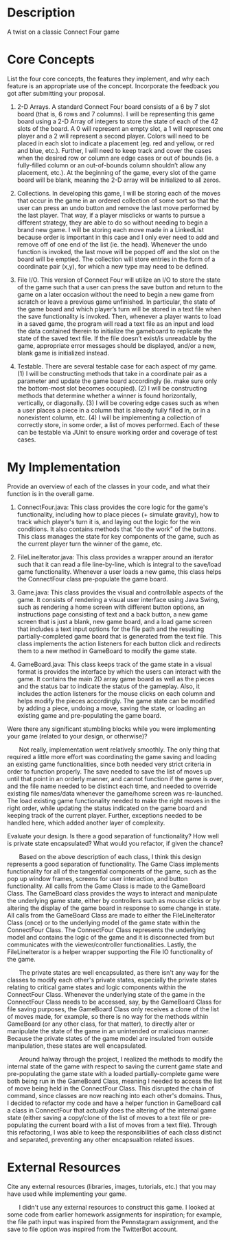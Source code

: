 # Description
A twist on a classic Connect Four game

# Core Concepts

List the four core concepts, the features they implement, and why each feature
is an appropriate use of the concept. Incorporate the feedback you got after
submitting your proposal.

  1. 2-D Arrays. A standard Connect Four board consists of a 6 by 7 slot board (that is, 6 rows and 
  7 columns). I will be representing this game board using a 2-D Array of integers to store the 
  state of each of the 42 slots of the board. A 0 will represent an empty slot, a 1 will represent 
  one player and a 2 will represent a second player. Colors will need to be placed in each slot to 
  indicate a placement (eg. red and yellow, or red and blue, etc.). Further, I will need to keep 
  track and cover the cases when the desired row or column are edge cases or out of bounds (ie. a 
  fully-filled column or an out-of-bounds column shouldn’t allow any placement, etc.). At the 
  beginning of the game, every slot of the game board will be blank, meaning the 2-D array will be 
  initialized to all zeros. 

  2. Collections. In developing this game, I will be storing each of the moves that occur in the 
  game in an ordered collection of some sort so that the user can press an undo button and remove 
  the last move performed by the last player. That way, if a player misclicks or wants to pursue a 
  different strategy, they are able to do so without needing to begin a brand new game. I will be 
  storing each move made in a LinkedList because order is important in this case and I only ever 
  need to add and remove off of one end of the list (ie. the head). Whenever the undo function is 
  invoked, the last move will be popped off and the slot on the board will be emptied. The 
  collection will store entries in the form of a coordinate pair (x,y), for which a new type may 
  need to be defined.

  3. File I/O. This version of Connect Four will utilize an I/O to store the state of the game such 
  that a user can press the save button and return to the game on a later occasion without the need 
  to begin a new game from scratch or leave a previous game unfinished. In particular, the state of 
  the game board and which player’s turn will be stored in a text file when the save functionality 
  is invoked. Then, whenever a player wants to load in a saved game, the program will read a text 
  file as an input and load the data contained therein to initialize the gameboard to replicate the 
  state of the saved text file. If the file doesn’t exist/is unreadable by the game, appropriate 
  error messages should be displayed, and/or a new, blank game is initialized instead.

  4. Testable. There are several testable case for each aspect of my game. (1) I will be 
  constructing methods that take in a coordinate pair as a parameter and update the game board 
  accordingly (ie. make sure only the bottom-most slot becomes occupied). (2) I will be constructing
  methods that determine whether a winner is found horizontally, vertically, or diagonally. (3) I 
  will be covering edge cases such as when a user places a piece in a column that is already fully 
  filled in, or in a nonexistent column, etc. (4) I will be implementing a collection of correctly 
  store, in some order, a list of moves performed. Each of these can be testable via JUnit to ensure
  working order and coverage of test cases.

# My Implementation

Provide an overview of each of the classes in your code, and what their
function is in the overall game.
  
  1. ConnectFour.java: This class provides the core logic for the game's functionality, including
  how to place pieces (+ simulate gravity), how to track which player's turn it is, and laying out
  the logic for the win conditions. It also contains methods that "do the work" of the buttons. This
  class manages the state for key components of the game, such as the current player turn the 
  winner of the game, etc.
  
  2. FileLineIterator.java: This class provides a wrapper around an iterator such that it can read
  a file line-by-line, which is integral to the save/load game functionality. Whenever a user loads
  a new game, this class helps the ConnectFour class pre-populate the game board.
  
  3. Game.java: This class provides the visual and controllable aspects of the game. It consists of
  rendering a visual user interface using Java Swing, such as rendering a home screen with different
  button options, an instructions page consisting of text and a back button, a new game screen that 
  is just a blank, new game board, and a load game screen that includes a text input options for the
  file path and the resulting partially-completed game board that is generated from the text file.
  This class implements the action listeners for each button click and redirects them to a new
  method in GameBoard to modify the game state.
  
  4. GameBoard.java: This class keeps track of the game state in a visual format is provides the 
  interface by which the users can interact with the game. It contains the main 2D array game board
  as well as the pieces and the status bar to indicate the status of the gameplay. Also, it includes
  the action listeners for the mouse clicks on each column and helps modify the pieces accordingly.
  The game state can be modified by adding a piece, undoing a move, saving the state, or loading an 
  existing game and pre-populating the game board.

Were there any significant stumbling blocks while you were implementing your
game (related to your design, or otherwise)?
  
  &nbsp;&nbsp;&nbsp;&nbsp;&nbsp;&nbsp; Not really, implementation went relatively smoothly. The only thing that required a little more 
  effort was coordinating the game saving and loading an existing game functionalities, since both 
  needed very strict criteria in order to function properly. The save needed to save the list of 
  moves up until that point in an orderly manner, and cannot function if the game is over, and the
  file name needed to be distinct each time, and needed to override existing file names/data 
  whenever the game/home screen was re-launched. The load existing game functionality needed to make
  the right moves in the right order, while updating the status indicated on the game board and 
  keeping track of the current player. Further, exceptions needed to be handled here, which added
  another layer of complexity.

Evaluate your design. Is there a good separation of functionality? How well is
private state encapsulated? What would you refactor, if given the chance?
  
  &nbsp;&nbsp;&nbsp;&nbsp;&nbsp;&nbsp; Based on the above description of each class, I think this design represents a good separation of
  functionality. The Game Class implements functionality for all of the tangential components of the
  game, such as the pop up window frames, screens for user interaction, and button functionality. 
  All calls from the Game Class is made to the GameBoard Class. The GameBoard class provides the 
  ways to interact and manipulate the underlying game state, either by controllers such as mouse 
  clicks or by altering the display of the game board in response to some change in state. All calls
  from the GameBoard Class are made to either the FileLineIterator Class (once) or to the underlying
  model of the game state within the ConnectFour Class. The ConnectFour Class represents the 
  underlying model and contains the logic of the game and it is disconnected from but communicates 
  with the viewer/controller functionalities. Lastly, the FileLineIterator is a helper wrapper 
  supporting the File IO functionality of the game. 
  
  &nbsp;&nbsp;&nbsp;&nbsp;&nbsp;&nbsp; The private states are well encapsulated, as there isn't any way for the classes to 
  modify each other's private states, especially the private states relating to critical game states
  and logic components within the ConnectFour Class. Whenever the underlying state of the game in 
  the ConnectFour Class needs to be accessed, say, by the GameBoard Class for file saving purposes,
  the GameBoard Class only receives a clone of the list of moves made, for example, so there is no 
  way for the methods within GameBoard (or any other class, for that matter), to directly alter or 
  manipulate the state of the game in an unintended or malicious manner. Because the private states
  of the game model are insulated from outside manipulation, these states are well encapsulated. 
  
  &nbsp;&nbsp;&nbsp;&nbsp;&nbsp;&nbsp; Around halway through the project, I realized the methods to modify the internal state of the 
  game with respect to saving the current game state and pre-populating the game state with a loaded
  partially-complete game were both being run in the GameBoard Class, meaning I needed to access the
  list of move being held in the ConnectFour Class. This disrupted the chain of command, since 
  classes are now reaching into each other's domains. Thus, I decided to refactor my code and have 
  a helper function in GameBoard call a class in ConnectFour that actually does the altering of the
  internal game state (either saving a copy/clone of the list of moves to a text file or 
  pre-populating the current board with a list of moves from a text file). Through this refactoring,
  I was able to keep the responsibilities of each class distinct and separated, preventing any other
  encapsualtion related issues.

# External Resources

Cite any external resources (libraries, images, tutorials, etc.) that you may
have used while implementing your game.
  
  &nbsp;&nbsp;&nbsp;&nbsp;&nbsp;&nbsp; I didn't use any external resources to construct this game. I looked at some code from earlier 
  homework assignments for inspiration; for example, the file path input was inspired from the 
  Pennstagram assignment, and the save to file option was inspired from the TwitterBot account.
